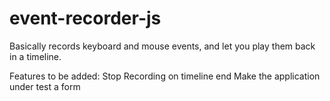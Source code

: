 event-recorder-js
=================

Basically records keyboard and mouse events, and let you play them back in a timeline.

Features to be added:
Stop Recording on timeline end
Make the application under test a form
